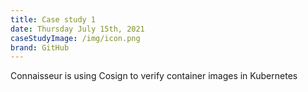 ```yaml
---
title: Case study 1
date: Thursday July 15th, 2021
caseStudyImage: /img/icon.png
brand: GitHub
---
```

Connaisseur is using Cosign to verify container images in Kubernetes